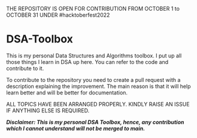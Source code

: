 THE REPOSITORY IS OPEN FOR CONTRIBUTION FROM OCTOBER 1 to OCTOBER 31 UNDER #hacktoberfest2022

# DSA-Toolbox
This is my personal Data Structures and Algorithms toolbox. I put up all those things I learn in DSA up here. You can refer to the code and contribute to it.

To contribute to the repository you need to create a pull request with a description explaining the improvement. The main reason is that it will help learn better and will be better for documentation.

ALL TOPICS HAVE BEEN ARRANGED PROPERLY. KINDLY RAISE AN ISSUE IF ANYTHING ELSE IS REQUIRED.

*__Disclaimer: This is my personal DSA Toolbox, hence, any contribution which I cannot understand will not be merged to main.__*
